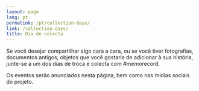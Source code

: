 ```yaml
---
layout: page
lang: pt
permalink: /pt/collection-days/
link: /collection-days/
title: Dia de colecta
---
```


Se você desejar compartilhar algo cara a cara, ou se você tiver fotografias, documentos antigos, objetos que você gostaria de adicionar à sua história, junte-se a um dos dias de troca e colecta com #memorecord.

Os eventos serão anunciados nesta página, bem como nas mídias sociais do projeto.

<!-- more -->

